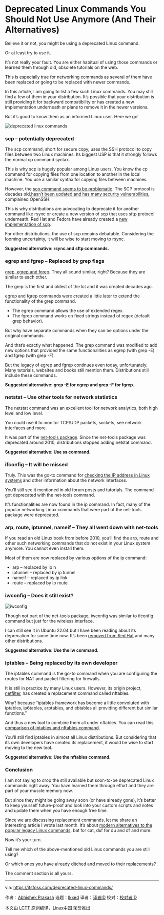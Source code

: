 [#]: subject: "Deprecated Linux Commands You Should Not Use Anymore (And Their Alternatives)"
[#]: via: "https://itsfoss.com/deprecated-linux-commands/"
[#]: author: "Abhishek Prakash https://itsfoss.com/author/abhishek/"
[#]: collector: "lkxed"
[#]: translator: " "
[#]: reviewer: " "
[#]: publisher: " "
[#]: url: " "

Deprecated Linux Commands You Should Not Use Anymore (And Their Alternatives)
======
Believe it or not, you might be using a deprecated Linux command.

Or at least try to use it.

It’s not really your fault. You are either habitual of using those commands or learned them through old, obsolete tutorials on the web.

This is especially true for networking commands as several of them have been replaced or going to be replaced with newer commands.

In this article, I am going to list a few such Linux commands. You may still find a few of them in your distribution. It’s possible that your distribution is still providing it for backward compatibility or has created a new implementation underneath or plans to remove it in the newer versions.

But it’s good to know them as an informed Linux user. Here we go!

![deprecated linux commands][1]

### scp – potentially deprecated

The scp command, short for secure copy, uses the SSH protocol to copy files between two Linux machines. Its biggest USP is that it strongly follows the normal cp command syntax.

This is why scp is hugely popular among Linux users. You know the cp command for copying files from one location to another in the local machine. You use a similar syntax for copying files between machines.

However, the [scp command seems to be problematic][2]. The SCP protocol is decades old,[hasn’t been updated and has many security vulnerabilities][3], complained OpenSSH.

This is why distributions are advocating to deprecate it for another command like rsync or create a new version of scp that uses sftp protocol underneath. Red Hat and Fedora have already created a [new implementation of scp][4].

For other distributions, the use of scp remains debatable. Considering the looming uncertainty, it will be wise to start moving to rsync.

**Suggested alternative: rsync and sftp commands.**

### egrep and fgrep – Replaced by grep flags

[grep, egrep and fgrep][5]. They all sound similar, right? Because they are similar to each other.

The grep is the first and oldest of the lot and it was created decades ago.

egrep and fgrep commands were created a little later to extend the functionality of the grep command.

* The egrep command allows the use of extended regex.
* The fgrep command works on fixed strings instead of regex (default grep behavior).

But why have separate commands when they can be options under the original commands.

And that’s exactly what happened. The grep command was modified to add new options that provided the same functionalities as egrep (with grep -E) and fgrep (with grep -F).

But the legacy of egrep and fgrep continues even today, unfortunately. Many tutorials, websites and books still mention them. Distributions still include these commands.

**Suggested alternative: grep -E for egrep and grep -F for fgrep.**

### netstat – Use other tools for network statistics

The netstat command was an excellent tool for network analytics, both high level and low level.

You could use it to monitor TCP/UDP packets, sockets, see network interfaces and more.

It was part of the [net-tools package][6]. Since the net-tools package was deprecated around 2010, distributions stopped adding netstat command.

**Suggested alternative: Use ss command.**

### ifconfig – It will be missed

Truly. This was the go-to command for [checking the IP address in Linux systems][7] and other information about the network interfaces.

You’ll still see it mentioned in old forum posts and tutorials. The command got deprecated with the net-tools command.

It’s functionalities are now found in the ip command. In fact, many of the popular networking Linux commands that were part of the net-tools package were deprecated.

### arp, route, iptunnel, nameif – They all went down with net-tools

If you read an old Linux book from before 2010, you’ll find the arp, route and other such networking commands that do not exist in your Linux system anymore. You cannot even install them.

Most of them are now replaced by various options of the ip command:

* arp – replaced by ip n
* iptunnel – replaced by ip tunnel
* nameif – replaced by ip link
* route – replaced by ip route

### iwconfig – Does it still exist?

![iwconfig][8]

Though not part of the net-tools package, iwconfig was similar to ifconfig command but just for the wireless interface.

I can still see it in Ubuntu 22.04 but I have been reading about its deprecation for some time now. It’s been [removed from Red Hat][9] and many other distributions.

**Suggested alternative: Use the iw command.**

### iptables – Being replaced by its own developer

The iptables command is the go-to command when you are configuring the routes for NAT and packet filtering for firewalls.

It is still in practice by many Linux users. However, its origin project, [netfilter][10], has created a replacement command called nftables.

Why? because “iptables framework has become a little convoluted with iptables, ip6tables, arptables, and ebtables all providing different but similar functions.”

And thus a new tool to combine them all under nftables. You can read this [comparison of iptables and nftables command][11].

You’ll still find iptables in almost all Linux distributions. But considering that its own developers have created its replacement, it would be wise to start moving to the new tool.

**Suggested alternative: Use the nftables command.**

### Conclusion

I am not saying to drop the still available but soon-to-be deprecated Linux commands right away. You have learned them through effort and they are part of your muscle memory now.

But since they might be going away soon (or have already gone), it’s better to keep yourself future-proof and look into your custom scripts and notes and update them when you have enough free time.

Since we are discussing replacement commands, let me share an interesting article I wrote last month. It’s about [modern alternatives to the popular legacy Linux commands][12]. bat for cat, duf for du and df and more.

Now it’s your turn.

Tell me which of the above-mentioned old Linux commands you are still using?

Or which ones you have already ditched and moved to their replacements?

The comment section is all yours.

--------------------------------------------------------------------------------

via: https://itsfoss.com/deprecated-linux-commands/

作者：[Abhishek Prakash][a]
选题：[lkxed][b]
译者：[译者ID](https://github.com/译者ID)
校对：[校对者ID](https://github.com/校对者ID)

本文由 [LCTT](https://github.com/LCTT/TranslateProject) 原创编译，[Linux中国](https://linux.cn/) 荣誉推出

[a]: https://itsfoss.com/author/abhishek/
[b]: https://github.com/lkxed
[1]: https://itsfoss.com/wp-content/uploads/2022/07/deprecated-linux-commands.png
[2]: https://lwn.net/Articles/835962/
[3]: https://www.openssh.com/txt/release-8.0
[4]: https://www.redhat.com/en/blog/openssh-scp-deprecation-rhel-9-what-you-need-know
[5]: https://linuxhandbook.com/grep-egrep-fgrep/
[6]: https://wiki.linuxfoundation.org/networking/net-tools
[7]: https://itsfoss.com/check-ip-address-ubuntu/
[8]: https://itsfoss.com/wp-content/uploads/2022/07/iwconfig.png
[9]: https://access.redhat.com/solutions/1194553
[10]: https://www.netfilter.org/
[11]: https://linuxhandbook.com/iptables-vs-nftables/
[12]: https://itsfoss.com/legacy-linux-commands-alternatives/
